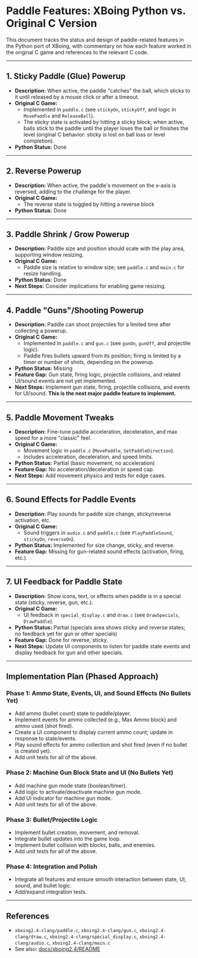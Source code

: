 # Paddle Features: XBoing Python vs. Original C Version

This document tracks the status and design of paddle-related features in the Python port of XBoing, with commentary on how each feature worked in the original C game and references to the relevant C code.

---

## 1. Sticky Paddle (Glue) Powerup
- **Description:** When active, the paddle "catches" the ball, which sticks to it until released by a mouse click or after a timeout.
- **Original C Game:**
  - Implemented in `paddle.c` (see `stickyOn`, `stickyOff`, and logic in `MovePaddle` and `ReleaseBall`).
  - The sticky state is activated by hitting a sticky block; when active, balls stick to the paddle until the player loses the ball or finishes the level (original C behavior: sticky is lost on ball loss or level completion).
- **Python Status:** Done

---

## 2. Reverse Powerup
- **Description:** When active, the paddle's movement on the x-axis is reversed, adding to the challenge for the player.
- **Original C Game:**
  - The reverse state is toggled by hitting a reverse block
- **Python Status:** Done

---

## 3. Paddle Shrink / Grow Powerup
- **Description:** Paddle size and position should scale with the play area, supporting window resizing.
- **Original C Game:**
  - Paddle size is relative to window size; see `paddle.c` and `main.c` for resize handling.
- **Python Status:** Done
- **Next Steps:** Consider implications for enabling game resizing.

---

## 4. Paddle "Guns"/Shooting Powerup
- **Description:** Paddle can shoot projectiles for a limited time after collecting a powerup.
- **Original C Game:**
  - Implemented in `paddle.c` and `gun.c` (see `gunOn`, `gunOff`, and projectile logic).
  - Paddle fires bullets upward from its position; firing is limited by a timer or number of shots, depending on the powerup.
- **Python Status:** Missing
- **Feature Gap:** Gun state, firing logic, projectile collisions, and related UI/sound events are not yet implemented.
- **Next Steps:** Implement gun state, firing, projectile collisions, and events for UI/sound. **This is the next major paddle feature to implement.**

---

## 5. Paddle Movement Tweaks
- **Description:** Fine-tune paddle acceleration, deceleration, and max speed for a more "classic" feel.
- **Original C Game:**
  - Movement logic in `paddle.c` (`MovePaddle`, `SetPaddleDirection`).
  - Includes acceleration, deceleration, and speed limits.
- **Python Status:** Partial (basic movement, no acceleration)
- **Feature Gap:** No acceleration/deceleration or speed cap.
- **Next Steps:** Add movement physics and tests for edge cases.

---

## 6. Sound Effects for Paddle Events
- **Description:** Play sounds for paddle size change, sticky/reverse activation, etc.
- **Original C Game:**
  - Sound triggers in `audio.c` and `paddle.c` (see `PlayPaddleSound`, `stickyOn`, `reverseOn`).
- **Python Status:** Implemented for size change, sticky, and reverse.
- **Feature Gap:** Missing for gun-related sound effects (activation, firing, etc.).

---

## 7. UI Feedback for Paddle State
- **Description:** Show icons, text, or effects when paddle is in a special state (sticky, reverse, gun, etc.).
- **Original C Game:**
  - UI feedback in `special_display.c` and `draw.c` (see `DrawSpecials`, `DrawPaddle`).
- **Python Status:** Partial (specials area shows sticky and reverse states; no feedback yet for gun or other specials)
- **Feature Gap:** Done for reverse, sticky.
- **Next Steps:** Update UI components to listen for paddle state events and display feedback for gun and other specials.

---

## Implementation Plan (Phased Approach)

### Phase 1: Ammo State, Events, UI, and Sound Effects (No Bullets Yet)
- Add ammo (bullet count) state to paddle/player.
- Implement events for ammo collected (e.g., Max Ammo block) and ammo used (shot fired).
- Create a UI component to display current ammo count; update in response to state/events.
- Play sound effects for ammo collection and shot fired (even if no bullet is created yet).
- Add unit tests for all of the above.

### Phase 2: Machine Gun Block State and UI (No Bullets Yet)
- Add machine gun mode state (boolean/timer).
- Add logic to activate/deactivate machine gun mode.
- Add UI indicator for machine gun mode.
- Add unit tests for all of the above.

### Phase 3: Bullet/Projectile Logic
- Implement bullet creation, movement, and removal.
- Integrate bullet updates into the game loop.
- Implement bullet collision with blocks, balls, and enemies.
- Add unit tests for all of the above.

### Phase 4: Integration and Polish
- Integrate all features and ensure smooth interaction between state, UI, sound, and bullet logic.
- Add/expand integration tests.

---

## References
- `xboing2.4-clang/paddle.c`, `xboing2.4-clang/gun.c`, `xboing2.4-clang/draw.c`, `xboing2.4-clang/special_display.c`, `xboing2.4-clang/audio.c`, `xboing2.4-clang/main.c`
- See also: [docs/xboing2.4/README](README) 